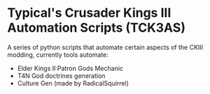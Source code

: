 ﻿# Typical's Crusader Kings III Automation Scripts (TCK3AS)
 
 A series of python scripts that automate certain aspects of the CKIII modding, currently tools automate:
  * Elder Kings II Patron Gods Mechanic
  * T4N God doctrines generation
  * Culture Gen (made by RadicalSquirrel)
